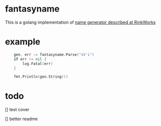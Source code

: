 # fantasyname

This is a golang implementation of [name generator described at RinkWorks](http://rinkworks.com/namegen/)

# example
```go
    gen, err := fantasyname.Parse("sV'i")
    if err != nil {
        log.Fatal(err)
    }

    fmt.Println(gen.String())
```

# todo

[] test cover

[] better readme

